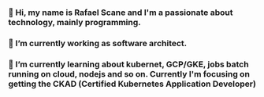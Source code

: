 ### 👋 Hi, my name is Rafael Scane and I'm a passionate about technology, mainly programming.
### 🔭 I’m currently working as software architect.
### 🌱 I’m currently learning about kubernet, GCP/GKE, jobs batch running on cloud, nodejs and so on. Currently I'm focusing on getting the CKAD (Certified Kubernetes Application Developer)

<!--
**rscanesilva/rscanesilva** is a ✨ _special_ ✨ repository because its `README.md` (this file) appears on your GitHub profile.

Here are some ideas to get you started:

- 🔭 I’m currently working on ...
- 🌱 I’m currently learning ...
- 👯 I’m looking to collaborate on ...
- 🤔 I’m looking for help with ...
- 💬 Ask me about ...
- 📫 How to reach me: ...
- 😄 Pronouns: ...
- ⚡ Fun fact: ...
-->
